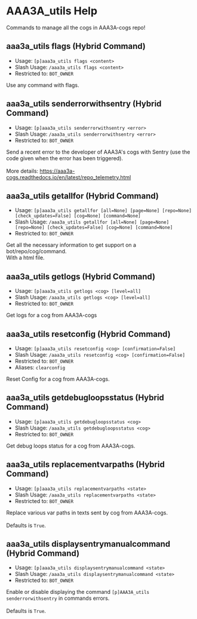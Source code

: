 # AAA3A_utils Help

Commands to manage all the cogs in AAA3A-cogs repo!

## aaa3a_utils flags (Hybrid Command)
 - Usage: `[p]aaa3a_utils flags <content> `
 - Slash Usage: `/aaa3a_utils flags <content> `
 - Restricted to: `BOT_OWNER`

Use any command with flags.

## aaa3a_utils senderrorwithsentry (Hybrid Command)
 - Usage: `[p]aaa3a_utils senderrorwithsentry <error> `
 - Slash Usage: `/aaa3a_utils senderrorwithsentry <error> `
 - Restricted to: `BOT_OWNER`

Send a recent error to the developer of AAA3A's cogs with Sentry (use the code given when the error has been triggered).<br/><br/>More details: https://aaa3a-cogs.readthedocs.io/en/latest/repo_telemetry.html

## aaa3a_utils getallfor (Hybrid Command)
 - Usage: `[p]aaa3a_utils getallfor [all=None] [page=None] [repo=None] [check_updates=False] [cog=None] [command=None] `
 - Slash Usage: `/aaa3a_utils getallfor [all=None] [page=None] [repo=None] [check_updates=False] [cog=None] [command=None] `
 - Restricted to: `BOT_OWNER`

Get all the necessary information to get support on a bot/repo/cog/command.<br/>With a html file.

## aaa3a_utils getlogs (Hybrid Command)
 - Usage: `[p]aaa3a_utils getlogs <cog> [level=all] `
 - Slash Usage: `/aaa3a_utils getlogs <cog> [level=all] `
 - Restricted to: `BOT_OWNER`

Get logs for a cog from AAA3A-cogs

## aaa3a_utils resetconfig (Hybrid Command)
 - Usage: `[p]aaa3a_utils resetconfig <cog> [confirmation=False] `
 - Slash Usage: `/aaa3a_utils resetconfig <cog> [confirmation=False] `
 - Restricted to: `BOT_OWNER`
 - Aliases: `clearconfig`

Reset Config for a cog from AAA3A-cogs.

## aaa3a_utils getdebugloopsstatus (Hybrid Command)
 - Usage: `[p]aaa3a_utils getdebugloopsstatus <cog> `
 - Slash Usage: `/aaa3a_utils getdebugloopsstatus <cog> `
 - Restricted to: `BOT_OWNER`

Get debug loops status for a cog from AAA3A-cogs.

## aaa3a_utils replacementvarpaths (Hybrid Command)
 - Usage: `[p]aaa3a_utils replacementvarpaths <state> `
 - Slash Usage: `/aaa3a_utils replacementvarpaths <state> `
 - Restricted to: `BOT_OWNER`

Replace various var paths in texts sent by cog from AAA3A-cogs.<br/><br/>Defaults is `True`.

## aaa3a_utils displaysentrymanualcommand (Hybrid Command)
 - Usage: `[p]aaa3a_utils displaysentrymanualcommand <state> `
 - Slash Usage: `/aaa3a_utils displaysentrymanualcommand <state> `
 - Restricted to: `BOT_OWNER`

Enable or disable displaying the command `[p]AAA3A_utils senderrorwithsentry` in commands errors.<br/><br/>Defaults is `True`.

